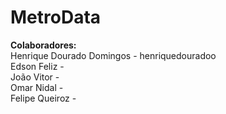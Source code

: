 # MetroData

<b> Colaboradores: </b> <br>
Henrique Dourado Domingos - henriquedouradoo <br>
Edson Feliz - <br>
João Vitor - <br>
Omar Nidal - <br>
Felipe Queiroz - <br>
